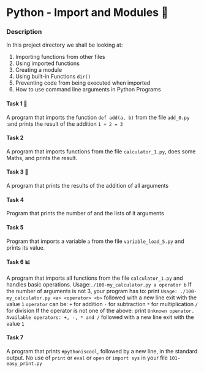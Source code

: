 # Python - Import and Modules 🛒
### Description
In this project directory we shall be looking at:
1. Importing functions from other files
2. Using imported functions
3. Creating a module
4. Using built-in Functions ```dir()```
5. Preventing code from being executed when imported
6. How to use command line arguments in Python Programs

#### Task 1 📝
A program that imports the function ```def add(a, b)```  from the file  ```add_0.py``` :and prints the result of the addition ```1 + 2 = 3```
#### Task 2 
A program that imports functions from the file  ```calculator_1.py```, does some Maths, and prints the result.
#### Task 3 🧮
A program that prints the results of the addition of all arguments
#### Task 4
Program that prints the number of and the lists of it arguments
#### Task 5
Program that imports a variable ```a``` from the file ```variable_load_5.py``` and prints its value.
#### Task 6 📊
A program that imports all functions from the file ```calculator_1.py``` and handles basic operations.
Usage:```./100-my_calculator.py a operator b```
If the number of arguments is not 3, your program has to:
print ```Usage: ./100-my_calculator.py <a> <operator> <b>``` followed with a new line
exit with the value ```1```
```operator``` can be:
```+``` for addition
```-``` for subtraction
```*``` for multiplication
```/``` for division
If the operator is not one of the above:
print ```Unknown operator. Available operators: +, -, * and /``` followed with a new line
exit with the value ```1```
#### Task 7
 A program that prints ```#pythoniscool```, followed by a new line, in the standard output.
No use of ```print``` or ```eval``` or ```open``` or  ```import sys``` in your file  ```101-easy_print.py```